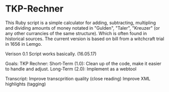 # TKP-Rechner
This Ruby script is a simple calculator for adding, subtracting, multipling and dividing amounts of money notated in "Gulden", "Taler", "Kreuzer" (or any other currancies of the same structure). Which is often found in historical sources. The current version is based on bill from a witchcraft trial in 1656 in Lemgo.

Verison 0.1 Script works basically. (16.05.17)

Goals:
TKP Rechner:
Short-Term (1.0): Clean up of the code, make it easier to handle and adjust.
Long-Term (2.0): Implement as a webtool

Transcript:
Improve transcprition quality (close reading)
Improve XML highlights (tagging)